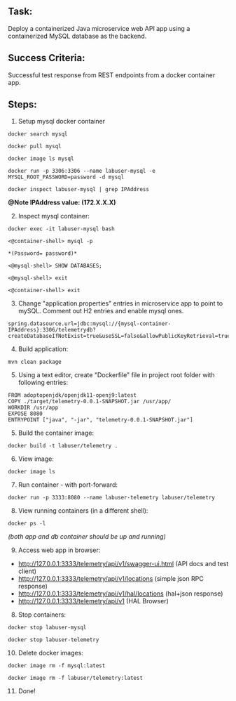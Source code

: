 ## Task:

Deploy a containerized Java microservice web API app using a containerized MySQL database as the backend. 

## Success Criteria:

Successful test response from REST endpoints from a docker container app.

## Steps:

1. Setup mysql docker container

```
docker search mysql

docker pull mysql

docker image ls mysql

docker run -p 3306:3306 --name labuser-mysql -e MYSQL_ROOT_PASSWORD=password -d mysql

docker inspect labuser-mysql | grep IPAddress
```
**@Note IPAddress value: (172.X.X.X)**


2. Inspect mysql container:

```
docker exec -it labuser-mysql bash

<@container-shell> mysql -p

*(Password= password)*

<@mysql-shell> SHOW DATABASES;

<@mysql-shell> exit

<@container-shell> exit
```

3. Change "application.properties" entries in microservice app to point to mySQL. Comment out H2 entries and enable mysql ones.

```
spring.datasource.url=jdbc:mysql://{mysql-container-IPAddress}:3306/telemetrydb?createDatabaseIfNotExist=true&useSSL=false&allowPublicKeyRetrieval=true
```

4.  Build application:

```mvn clean package```

5. Using a text editor, create "Dockerfile" file in project root folder with following entries:

```
FROM adoptopenjdk/openjdk11-openj9:latest
COPY ./target/telemetry-0.0.1-SNAPSHOT.jar /usr/app/
WORKDIR /usr/app
EXPOSE 8080
ENTRYPOINT ["java", "-jar", "telemetry-0.0.1-SNAPSHOT.jar"]
```


5. Build the container image: 

```docker build -t labuser/telemetry .```

6. View image:

```docker image ls```

7. Run container - with port-forward:

```docker run -p 3333:8080 --name labuser-telemetry labuser/telemetry```

8. View running containers (in a different shell):

```docker ps -l```

*(both app and db container should be up and running)*

9. Access web app in browser:

- http://127.0.0.1:3333/telemetry/api/v1/swagger-ui.html	(API docs and test client)
- http://127.0.0.1:3333/telemetry/api/v1/locations 		(simple json RPC response)
- http://127.0.0.1:3333/telemetry/api/v1/hal/locations 		(hal+json response)
- http://127.0.0.1:3333/telemetry/api/v1			(HAL Browser)


8. Stop containers:
```
docker stop labuser-mysql

docker stop labuser-telemetry
```
 

10. Delete docker images:
```
docker image rm -f mysql:latest

docker image rm -f labuser/telemetry:latest
```

11. Done!
